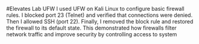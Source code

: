 #Elevates Lab
 UFW
I used UFW on Kali Linux to configure basic firewall rules. I blocked port 23 (Telnet) and verified that connections were denied. Then I allowed SSH (port 22). Finally, I removed the block rule and restored the firewall to its default state.
This demonstrated how firewalls filter network traffic and improve security by controlling access to system
